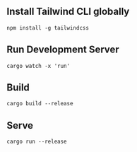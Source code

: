 ## Install Tailwind CLI globally

`npm install -g tailwindcss`

## Run Development Server

`cargo watch -x 'run'`

## Build

`cargo build --release`

## Serve

`cargo run --release`
